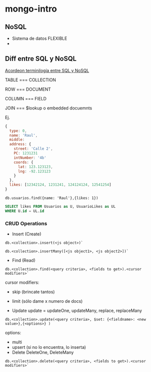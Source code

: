 # mongo-intro

## NoSQL

- Sistema de datos FLEXIBLE
-

## Diff entre SQL y NoSQL

[Acordeon terminilogía entre SQL y NoSQL](https://docs.mongodb.com/manual/reference/sql-comparison/)

TABLE === COLLECTION

ROW === DOCUMENT

COLUMN === FIELD

JOIN === $lookup o embedded docuemnts

Ej.
``` js
{
  type: 0,
  name: 'Raul',
  middle:
  address: {
    street: 'Calle 2',
    PC: 1231231
    intNumber: '4b'
    coords: {
      lat: 123.123123,
      lng: -92.123123
    }
  },
  likes: [12342124, 1231241, 124124124, 12541254]
}
```

``` shell
db.usuarios.find({name: 'Raul'},{likes: 1})
```

``` sql
SELECT likes FROM Usuarios as U, UsuarioLikes as UL
WHERE U.id = UL.id
```

### CRUD Operations

- Insert (Create)

``` shell
db.<collection>.insert(<js object>)`
```

``` shell
db.<collection>.insertMany([<js object1>, <js object2>])`
```

- Find (Read)
``` shell
db.<collection>.find(<query criteria>, <fields to get>).<cursor modifiers>`
```
cursor modifiers:
  - skip (brincate tantos)
  - limit (sólo dame x numero de docs)

- Update update = updateOne, updateMany, replace, replaceMany
``` shell
db.<collection>.update(<query criteria>, $set: {<fieldname>: <new value>},{<options>} )
```
options:
  - multi
  - upsert (si no lo encuentra, lo inserta)
- Delete  DeleteOne, DeleteMany
``` shell
db.<collection>.delete(<query criteria>, <fields to get>).<cursor modifiers>`
```
